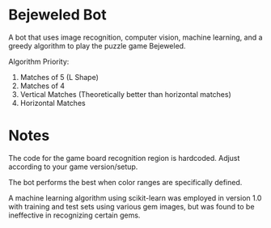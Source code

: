# Bejeweled Bot
A bot that uses image recognition, computer vision, machine learning, and a greedy algorithm to play the puzzle game Bejeweled.

Algorithm Priority:
1. Matches of 5 (L Shape)
2. Matches of 4
3. Vertical Matches (Theoretically better than horizontal matches)
4. Horizontal Matches

# Notes
The code for the game board recognition region is hardcoded. Adjust according to your game version/setup.

The bot performs the best when color ranges are specifically defined.

A machine learning algorithm using scikit-learn was employed in version 1.0 with training and test sets using various gem images, but was found to be ineffective in recognizing certain gems.

